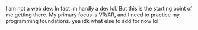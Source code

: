 I am not a web dev. In fact im hardly a dev lol. But this is the starting point of me getting there. 
My primary focus is VR/AR, and I need to practice my programming foundations. yea idk what else to add for now lol
